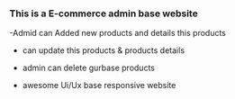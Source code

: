 ### This is a E-commerce admin base website 

-Admid can Added new products and details this products 

- can update this products & products details

- admin can delete gurbase products

- awesome Ui/Ux base responsive website 

